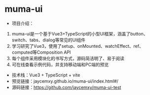 # muma-ui
- 项目介绍：
1. muma-ui是一个基于Vue3+TypeScript的小型UI框架，涵盖了button、switch、tabs、dialog等常见的UI组件
2. 学习研究了Vue3，使用了setup、onMounted、watchEffect、ref、computed等Composition API
3. 每个组件采用模块化的书写方式，源码简洁明了、易于阅读
4. 可在线查看示例代码，并支持移动端和PC端的预览
- 技术栈：Vue3 + TypeScript + vite
- 预览链接：jaycemxy.github.io/muma-ui/index.html#/
- 源码链接：https://github.com/jaycemxy/muma-ui-test
